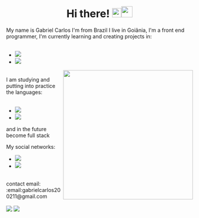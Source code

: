 <div align="center">
 <h1>Hi there! <img src="https://media.giphy.com/media/hvRJCLFzcasrR4ia7z/giphy.gif"  width="25px"><img      src="https://emojis.slackmojis.com/emojis/images/1531849430/4246/blob-sunglasses.gif?1531849430" width="30"/> </h1>
</div>
My name is Gabriel Carlos I'm from Brazil I live in Goiânia, I'm a front end programmer, I'm currently learning and creating projects in:
<br>
<br>
<ul>
  <li><img src= "https://img.shields.io/badge/HTML5-E34F26?style=for-the-badge&logo=html5&logoColor=white"></li>
  <li><img src= "https://img.shields.io/badge/CSS3-1572B6?style=for-the-badge&logo=css3&logoColor=white"></li>
</ul>
  <img align="right" width="350" height="350" src="https://hum-systems.com/site/templates/images/jobs/developer_m.png">
  <br>
 I am studying and putting into practice the languages:
 <br>
 <br>
 <ul>
  <li><img src= "https://img.shields.io/badge/React-20232A?style=for-the-badge&logo=react&logoColor=61DAFB"></li>
  <li><img src= "https://img.shields.io/badge/JavaScript-F7DF1E?style=for-the-badge&logo=javascript&logoColor=black"></li>
</ul>

and in the future become full stack

My social networks:
<br>
<ul>
  <li><a href= "https://www.instagram.com/__gabriel__._._/" target= "_blank"><img src= "https://img.shields.io/badge/Instagram-E4405F?style=for-the-badge&logo=instagram&logoColor=white"></a></li>
  <li><a href= "https://www.linkedin.com/in/gabrieldev---/" target= "_blank"><img src= "https://img.shields.io/badge/LinkedIn-0077B5?style=for-the-badge&logo=linkedin&logoColor=white"></a></li>
</ul>
<br>
contact email:
<br>
:email:gabrielcarlos200211@gmail.com
<br>
<br>

<img src= "https://github-readme-stats.vercel.app/api/top-langs/?username=gabrielcarlos-dev&theme=blue-green">
<img src= "https://github-readme-stats.vercel.app/api?username=gabrielcarlos-dev&theme=blue-green">
